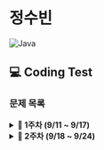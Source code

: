 # 정수빈

![Java](https://img.shields.io/badge/java-%23ED8B00.svg?style=for-the-badge&logo=java&logoColor=white)

## 💻 Coding Test

### **문제 목록**

<details markdown="1">
<summary><strong>📄 1주차 (9/11 ~ 9/17) </strong></summary>

| 푼 문제 수 | 문풀 사이트 |                     문제번호                     | 제목          | 풀이                                       |
| :--------: | :---------: | :----------------------------------------------: | ------------- | ------------------------------------------ |
|     1      | Coding Bat  | [warmup1_1](https://codingbat.com/prob/p187868)  | SleepIn       | [풀이](https://codingbat.com/prob/p187868) |
|     2      | Coding Bat  | [warmup1_2](https://codingbat.com/prob/p181646)  | MonkeyTrouble | [풀이](https://codingbat.com/prob/p181646) |
|     3      | Coding Bat  | [warmup1_3](https://codingbat.com/prob/p154485)  | SumDouble     | [풀이](https://codingbat.com/prob/p154485) |
|     4      | Coding Bat  | [warmup1_4](https://codingbat.com/prob/p116624)  | SumDouble     | [풀이](https://codingbat.com/prob/p116624) |
|     5      | Coding Bat  | [warmup1_5](https://codingbat.com/prob/p140449)  | parrotTrouble | [풀이](https://codingbat.com/prob/p140449) |
|     6      | Coding Bat  | [warmup1_6](https://codingbat.com/prob/p182873)  | makes10       | [풀이](https://codingbat.com/prob/p182873) |
|     7      | Coding Bat  | [warmup1_7](https://codingbat.com/prob/p184004)  | nearHundred   | [풀이](https://codingbat.com/prob/p184004) |
|     8      | Coding Bat  | [warmup1_8](https://codingbat.com/prob/p159227)  | posNeg        | [풀이](https://codingbat.com/prob/p159227) |
|     9      | Coding Bat  | [warmup1_9](https://codingbat.com/prob/p191914)  | notString     | [풀이](https://codingbat.com/prob/p191914) |
|     10     | Coding Bat  | [warmup1_10](https://codingbat.com/prob/p190570) | missingChar   | [풀이](https://codingbat.com/prob/p190570) |

---

</details>

<details markdown="1">
<summary><strong>📄 2주차 (9/18 ~ 9/24) </strong></summary>

| 푼 문제 수 | 문풀 사이트 |                     문제번호                     | 제목       | 풀이                                       |
| :--------: | :---------: | :----------------------------------------------: | ---------- | ------------------------------------------ |
|     1      | Coding Bat  | [warmup1_11](https://codingbat.com/prob/p161642) | backAround | [풀이](https://codingbat.com/prob/p161642) |
|     2      | Coding Bat  | [warmup1_12](https://codingbat.com/prob/p112564) | or35       | [풀이](https://codingbat.com/prob/p112564) |
|     3      | Coding Bat  | [warmup1_13](https://codingbat.com/prob/p183592) | front22    | [풀이](https://codingbat.com/prob/p183592) |
|     4      | Coding Bat  | [warmup1_14](https://codingbat.com/prob/p191022) | startHi    | [풀이](https://codingbat.com/prob/p191022) |
|     5      | Coding Bat  | [warmup1_15](https://codingbat.com/prob/p192082) | icyHot     | [풀이](https://codingbat.com/prob/p192082) |
|     6      | Coding Bat  | [warmup1_16](https://codingbat.com/prob/p123384) | fontBack   | [풀이](https://codingbat.com/prob/p123384) |
|     7      | Coding Bat  | [warmup1_17](https://codingbat.com/prob/p136351) | font3      | [풀이](https://codingbat.com/prob/p136351) |

---

</details>

<!-- [![Solved.ac
프로필](http://mazassumnida.wtf/api/v2/generate_badge?boj=sb991013)](https://solved.ac/sb991013) -->
